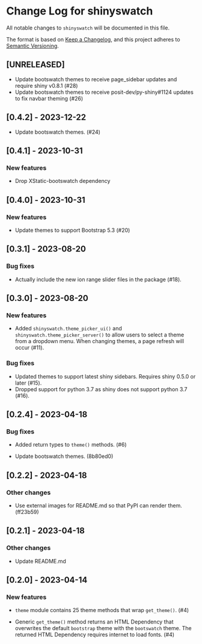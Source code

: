 # Change Log for shinyswatch

All notable changes to `shinyswatch` will be documented in this file.

The format is based on [Keep a Changelog](https://keepachangelog.com/en/1.0.0/),
and this project adheres to [Semantic Versioning](https://semver.org/spec/v2.0.0.html).

## [UNRELEASED]

* Update bootswatch themes to receive page_sidebar updates and require shiny v0.8.1 (#28)
* Update bootswatch themes to receive posit-dev/py-shiny#1124 updates to fix navbar theming (#26)

## [0.4.2] - 2023-12-22

* Update bootswatch themes. (#24)

## [0.4.1] - 2023-10-31

### New features

* Drop XStatic-bootswatch dependency

## [0.4.0] - 2023-10-31

### New features

* Update themes to support Bootstrap 5.3 (#20)

## [0.3.1] - 2023-08-20

### Bug fixes

* Actually include the new ion range slider files in the package (#18).

## [0.3.0] - 2023-08-20

### New features

* Added `shinyswatch.theme_picker_ui()` and `shinyswatch.theme_picker_server()` to allow users to select a theme from a dropdown menu. When changing themes, a page refresh will occur (#11).

### Bug fixes

* Updated themes to support latest shiny sidebars. Requires shiny 0.5.0 or later (#15).
* Dropped support for python 3.7 as shiny does not support python 3.7 (#16).


## [0.2.4] - 2023-04-18

### Bug fixes

* Added return types to `theme()` methods.  (#6)

* Update bootswatch themes. (8b80ed0)

## [0.2.2] - 2023-04-18

### Other changes

* Use external images for README.md so that PyPI can render them. (ff23b59)

## [0.2.1] - 2023-04-18

### Other changes

* Update README.md

## [0.2.0] - 2023-04-14

### New features

* `theme` module contains 25 theme methods that wrap `get_theme()`. (#4)

* Generic `get_theme()` method returns an HTML Dependency that overwrites the default `bootstrap` theme with the `bootswatch` theme.  The returned HTML Dependency requires internet to load fonts.  (#4)
